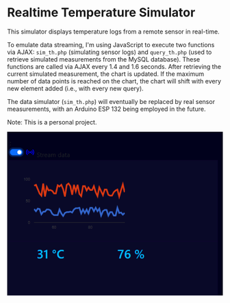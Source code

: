 # Realtime Temperature Simulator

This simulator displays temperature logs from a remote sensor in real-time.

To emulate data streaming, I'm using JavaScript to execute two functions via AJAX: `sim_th.php` (simulating sensor logs) and `query_th.php` (used to retrieve simulated measurements from the MySQL database). These functions are called via AJAX every 1.4 and 1.6 seconds. After retrieving the current simulated measurement, the chart is updated. If the maximum number of data points is reached on the chart, the chart will shift with every new element added (i.e., with every new query).

The data simulator (`sim_th.php`) will eventually be replaced by real sensor measurements, with an Arduino ESP 132 being employed in the future.

Note: This is a personal project.



<img src="assets/data_streaming.PNG" width="628"/>

